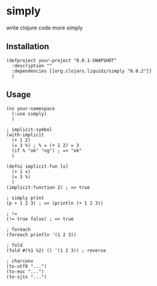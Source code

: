 # simply
write clojure code more simply

## Installation

    (defproject your-project "0.0.1-SNAPSHOT"
	  :description ""
	  :dependencies [[org.clojars.liquidz/simply "0.0.2"]]
	  )

## Usage
    (ns your-namespace
	  (:use simply)
	  )

	; implicit-symbol
	(with-implicit
	  (+ 1 2)
	  (= 3 %) ; % = (+ 1 2) = 3
	  (if % "ok" "ng") ; => "ok"
	  )

	(defni implicit-fun [x]
	  (+ 1 x)
	  (= 3 %)
	  )
	(implicit-function 2) ; => true

	; simply print
	(p + 1 2 3) ; => (println (+ 1 2 3))

	; !=
	(!= true false) ; => true

	; foreach
	(foreach println '(1 2 3))

	; fold
	(fold #(%1 %2) () '(1 2 3)) ; reverse

	; charconv
	(to-utf8 "...")
	(to-euc "...")
	(to-sjis "...")


